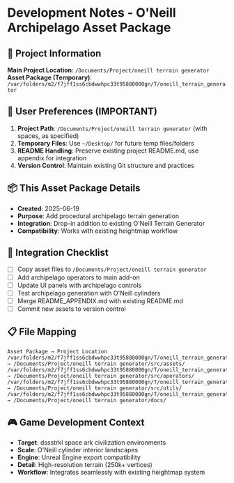 # Development Notes - O'Neill Archipelago Asset Package

## 📁 Project Information
**Main Project Location**: `/Documents/Project/oneill terrain generator`
**Asset Package (Temporary)**: `/var/folders/m2/f7jff1ss6cbdwwhpc33t95880000gn/T/oneill_terrain_generator`

## 🎯 User Preferences (IMPORTANT)
1. **Project Path**: `/Documents/Project/oneill terrain generator` (with spaces, as specified)
2. **Temporary Files**: Use `~/Desktop/` for future temp files/folders
3. **README Handling**: Preserve existing project README.md, use appendix for integration
4. **Version Control**: Maintain existing Git structure and practices

## 📦 This Asset Package Details
- **Created**: 2025-06-19
- **Purpose**: Add procedural archipelago terrain generation
- **Integration**: Drop-in addition to existing O'Neill Terrain Generator
- **Compatibility**: Works with existing heightmap workflow

## 🔧 Integration Checklist
- [ ] Copy asset files to `/Documents/Project/oneill terrain generator`
- [ ] Add archipelago operators to main add-on
- [ ] Update UI panels with archipelago controls  
- [ ] Test archipelago generation with O'Neill cylinders
- [ ] Merge README_APPENDIX.md with existing README.md
- [ ] Commit new assets to version control

## 📋 File Mapping
```
Asset Package → Project Location
/var/folders/m2/f7jff1ss6cbdwwhpc33t95880000gn/T/oneill_terrain_generator/src/assets/ → /Documents/Project/oneill terrain generator/src/assets/
/var/folders/m2/f7jff1ss6cbdwwhpc33t95880000gn/T/oneill_terrain_generator/src/operators/ → /Documents/Project/oneill terrain generator/src/operators/
/var/folders/m2/f7jff1ss6cbdwwhpc33t95880000gn/T/oneill_terrain_generator/src/utils/ → /Documents/Project/oneill terrain generator/src/utils/
/var/folders/m2/f7jff1ss6cbdwwhpc33t95880000gn/T/oneill_terrain_generator/docs/ → /Documents/Project/oneill terrain generator/docs/
```

## 🎮 Game Development Context
- **Target**: dssstrkl space ark civilization environments
- **Scale**: O'Neill cylinder interior landscapes
- **Engine**: Unreal Engine export compatibility
- **Detail**: High-resolution terrain (250k+ vertices)
- **Workflow**: Integrates seamlessly with existing heightmap system
